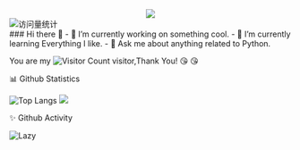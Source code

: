 <div align="center">
    <img src="https://readme-typing-svg.herokuapp.com/?lines=✨西南✨;Калаючы вам прыемны дзень сёння!&center=true&size=27">
</div>
<div>
    <!-- visitor statistics logo 访问量统计徽标 -->
    <img src="https://komarev.com/ghpvc/?username=greasebig&label=Views&color=0e75b6&style=flat" alt="访问量统计" />
</div>
### Hi there 👋
- 🔭 I’m currently working on something cool.
- 🌱 I’m currently learning Everything I like.
- 💬 Ask me about anything related to Python.

You are my ![Visitor Count](https://profile-counter.glitch.me/greasebig/count.svg) visitor,Thank You! :kissing_heart: :kissing_heart:      




<!--
**greasebig/greasebig** is a ✨ _special_ ✨ repository because its `README.md` (this file) appears on your GitHub profile.

Here are some ideas to get you started:

- 🔭 I’m currently working on ...
- 🌱 I’m currently learning ...
- 👯 I’m looking to collaborate on ...
- 🤔 I’m looking for help with ...
- 💬 Ask me about ...
- 📫 How to reach me: ...
- 😄 Pronouns: ...
- ⚡ Fun fact: ...
-->

<tr><td>
📊 Github Statistics


![Top Langs](https://github-readme-stats.vercel.app/api/top-langs/?username=greasebig&layout=compact&theme=tokyonight)
![](https://github-readme-stats.vercel.app/api?username=greasebig&show_icons=true&theme=transparent)      

</td></tr>

✨ Github Activity
    
<img src="https://github-readme-activity-graph.vercel.app/graph?username=greasebig&theme=github-compact&custom_title=Activity&radius=30&height=250" alt="Lazy">

</td></tr>


<tr><td>
</table>
